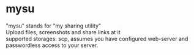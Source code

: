 # mysu
"mysu" stands for "my sharing utility"<br>
Upload files, screenshots and share links at it<br>
supported storages: scp, assumes you have configured web-server and passwordless access to your server.
